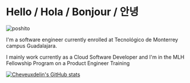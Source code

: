 # Hello / Hola / Bonjour / 안녕


![poshito](https://tenor.com/view/gato-cat-busy-typing-laptop-gif-15534712.gif)

I'm a software engineer currently enrolled at Tecnológico de Monterrey campus Guadalajara.

I mainly work currently as a Cloud Software Developer and I'm in the MLH Fellowship Program on a Product Engineer Training

[![Cheveuxdelin's GitHub stats](https://github-readme-stats.vercel.app/api?username=anuraghazra)](https://github.com/cheveuxdelin/github-readme-stats)
